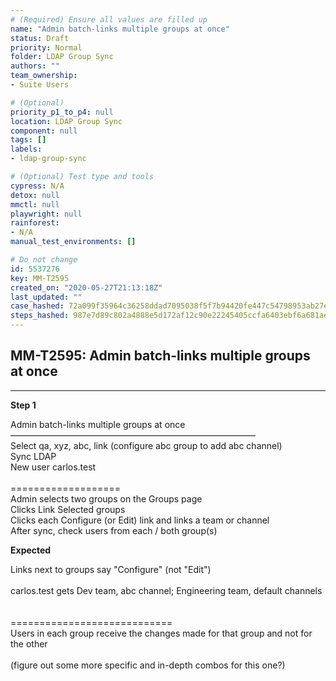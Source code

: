 ```yaml
---
# (Required) Ensure all values are filled up
name: "Admin batch-links multiple groups at once"
status: Draft
priority: Normal
folder: LDAP Group Sync
authors: ""
team_ownership: 
- Suite Users

# (Optional)
priority_p1_to_p4: null
location: LDAP Group Sync
component: null
tags: []
labels: 
- ldap-group-sync

# (Optional) Test type and tools
cypress: N/A
detox: null
mmctl: null
playwright: null
rainforest: 
- N/A
manual_test_environments: []

# Do not change
id: 5537276
key: MM-T2595
created_on: "2020-05-27T21:13:18Z"
last_updated: ""
case_hashed: 72a099f35964c36258ddad7095038f5f7b94420fe447c54798953ab27e5b6675805bcd1794469133b4e35b33cf89cc75
steps_hashed: 987e7d89c802a4888e5d172af12c90e22245405ccfa6403ebf6a681ae8717b59132deb476020d5974c70582651c20d86
---
```


<!-- (Auto-generated) Based on frontmatter's "key" and "name" -->

## MM-T2595: Admin batch-links multiple groups at once

---

**Step 1**

Admin batch-links multiple groups at once\
————————————————————————————\
Select qa, xyz, abc, link (configure abc group to add abc channel)\
Sync LDAP\
New user carlos.test\
\
\===================\
Admin selects two groups on the Groups page\
Clicks Link Selected groups\
Clicks each Configure (or Edit) link and links a team or channel\
After sync, check users from each / both group(s)

**Expected**

Links next to groups say "Configure" (not "Edit")\
\
carlos.test gets Dev team, abc channel; Engineering team, default channels\
\
\
\============================\
Users in each group receive the changes made for that group and not for the other\
\
(figure out some more specific and in-depth combos for this one?)
